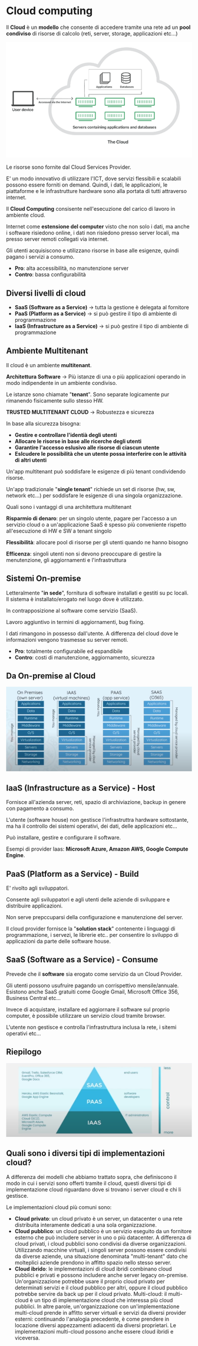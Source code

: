 # Cloud computing

Il **Cloud** è un **modello** che consente di accedere tramite una rete ad un **pool condiviso** di risorse di calcolo (reti, server, storage, applicazioni etc...)

![the_cloud.png](cloud_resources%2Fthe_cloud.png)

Le risorse sono fornite dal Cloud Services Provider.

E' un modo innovativo di utilizzare l'ICT, dove servizi flessibili e scalabili possono essere forniti on demand. Quindi, i dati, le applicazioni, le piattaforme e le infrastrutture hardware sono alla portata di tutti attraverso internet.

Il **Cloud Computing** consisente nell'esecuzione del carico di lavoro in ambiente cloud.

Internet come **estensione del computer** visto che non solo i dati, ma anche i software risiedono online, i dati non risiedono presso server locali, ma presso server remoti collegati via internet.

Gli utenti acquisiscono e utilizzano risorse in base alle esigenze, quindi pagano i servizi a consumo.

- **Pro**: alta accessibilità, no manutenzione server
- **Contro**: bassa configurabilità

## Diversi livelli di cloud
- **SaaS (Software as a Service)** -> tutta la gestione è delegata al fornitore
- **PaaS (Platform as a Service)** -> si può gestire il tipo di ambiente di programmazione
- **IaaS (Infrastructure as a Service)** -> si può gestire il tipo di ambiente di programmazione

## Ambiente Multitenant
Il cloud è un ambiente **multitenant**.

**Architettura Software** -> Più istanze di una o più applicazioni operando in modo indipendente in un ambiente condiviso.

Le istanze sono chiamate "**tenant**". Sono separate logicamente pur rimanendo fisicamente sullo stesso HW.

**TRUSTED MULTITENANT CLOUD** -> Robustezza e sicurezza

In base alla sicurezza bisogna:
- **Gestire e controllare l'identià degli utenti**
- **Allocare le risorse in base alle ricerche degli utenti**
- **Garantire l'accesso eslusivo alle risorse di ciascun utente**
- **Eslcudere le possibilità che un utente possa interferire con le attività di altri utenti**

Un'app multitenant può soddisfare le esigenze di più tenant condividendo risorse.

Un'app tradizionale "**single tenant**" richiede un set di risorse (hw, sw, network etc...) per soddisfare le esigenze di una singola organizzazione.

Quali sono i vantaggi di una architettura multitenant

**Risparmio di denaro**: per un singolo utente, pagare per l'accesso a un servizio cloud o a un'applicazione SaaS è spesso più conveniente rispetto all'esecuzione di HW e SW a tenant singolo

**Flessibilità**: allocare pool di risorse per gli utenti quando ne hanno bisogno

**Efficenza**: singoli utenti non si devono preoccupare di gestire la menutenzione, gli aggiornamenti e l'infrastruttura

## Sistemi On-premise

Letteralmente "**in sede**", fornitura di software installati e gestiti su pc locali. Il sistema è installato/erogato nel luogo dove è utilizzato.

In contrapposizione al software come servizio (SaaS).

Lavoro aggiuntivo in termini di aggiornamenti, bug fixing.

I dati rimangono in possesso dall'utente. A differenza del cloud dove le informazioni vengono trasmesse su server remoti.

- **Pro**: totalmente configurabile ed espandibile
- **Contro**: costi di manutenzione, aggiornamento, sicurezza

## Da On-premise al Cloud

![cloud.png](cloud_resources%2Fcloud.png)

## IaaS (Infrastructure as a Service) - Host
Fornisce all'azienda server, reti, spazio di archiviazione, backup in genere con pagamento a consumo.

L'utente (software house) non gestisce l'infrastruttra hardware sottostante, ma ha il controllo dei sistemi operativi, dei dati, delle applicazioni etc...

Può installare, gestire e configurare il software.

Esempi di provider Iaas: **Microsoft Azure, Amazon AWS, Google Compute Engine**.

## PaaS (Platform as a Service) - Build
E' rivolto agli sviluppatori.

Consente agli sviluppatori e agli utenti delle aziende di sviluppare e distribuire applicazioni.

Non serve prepccuparsi della configurazione e manutenzione del server.

Il cloud provider fornisce la "**solution stack**" contenente i linguaggi di programmazione, i servezi, le librerie etc.. per consentire lo sviluppo di applicazioni da parte delle software house.

## SaaS (Software as a Service) - Consume

Prevede che il **software** sia erogato come servizio da un Cloud Provider.

Gli utenti possono usufruire pagando un corrispettivo mensile/annuale.
Esistono anche SaaS gratuiti come Google Gmail, Microsoft Office 356, Business Central etc...

Invece di acquistare, installare ed aggiornare il software sul proprio computer, è possibile utilizzare un servizio cloud tramite browser.

L'utente non gestisce e controlla l'infrastruttura inclusa la rete, i sitemi operativi etc...

## Riepilogo
![riepilogo.png](cloud_resources%2Friepilogo.png)

## Quali sono i diversi tipi di implementazioni cloud?
A differenza dei modelli che abbiamo trattato sopra, che definiscono il modo in cui i servizi sono offerti tramite il cloud, questi diversi tipi di implementazione cloud riguardano dove si trovano i server cloud e chi li gestisce.

Le implementazioni cloud più comuni sono:

- **Cloud privato**: un cloud privato è un server, un datacenter o una rete distribuita interamente dedicati a una sola organizzazione.
- **Cloud pubblico**: un cloud pubblico è un servizio eseguito da un fornitore esterno che può includere server in uno o più datacenter. A differenza di cloud privati, i cloud pubblici sono condivisi da diverse organizzazioni. Utilizzando macchine virtuali, i singoli server possono essere condivisi da diverse aziende, una situazione denominata "multi-tenant" dato che molteplici aziende prendono in affitto spazio nello stesso server.
- **Cloud ibrido**: le implementazioni di cloud ibridi combinano cloud pubblici e privati e possono includere anche server legacy on-premise. Un'organizzazione potrebbe usare il proprio cloud privato per determinati servizi e il cloud pubblico per altri, oppure il cloud pubblico potrebbe servire da back up per il cloud privato.
Multi-cloud: il multi-cloud è un tipo di implementazione cloud che interessa più cloud pubblici. In altre parole, un'organizzazione con un'implementazione multi-cloud prende in affitto server virtuali e servizi da diversi provider esterni: continuando l'analogia precedente, è come prendere in locazione diversi appezzamenti adiacenti da diversi proprietari. Le implementazioni multi-cloud possono anche essere cloud ibridi e viceversa.







